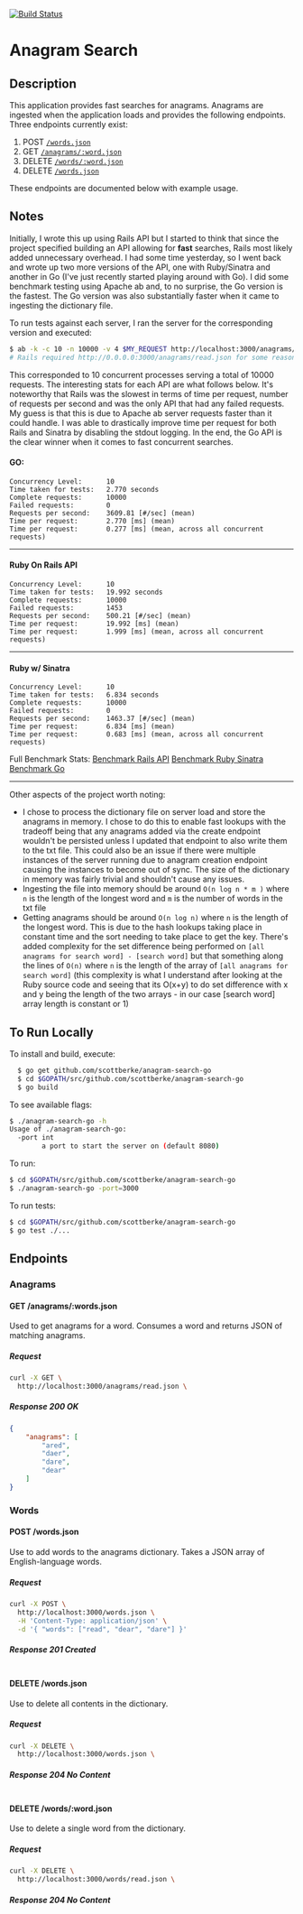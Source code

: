 [![Build Status](https://travis-ci.com/scottberke/anagram-search-go.svg?token=epmpx7xuxypz89JRjqcG&branch=master)](https://travis-ci.com/scottberke/anagram-search-go)
# Anagram Search

## Description
This application provides fast searches for anagrams. Anagrams are ingested when the application loads and provides the following endpoints.
Three endpoints currently exist:
 1. POST [`/words.json`](#words)
 2. GET [`/anagrams/:word.json`](#anagrams)
 3. DELETE [`/words/:word.json`](#words)
 4. DELETE [`/words.json`](#words)


These endpoints are documented below with example usage.

## Notes
Initially, I wrote this up using Rails API but I started to think that since the project specified building an API allowing for **fast** searches, Rails most likely added unnecessary overhead. I had some time yesterday, so I went back and wrote up two more versions of the API, one with Ruby/Sinatra and another in Go (I've just recently started playing around with Go). I did some benchmark testing using Apache ab and, to no surprise, the Go version is the fastest. The Go version was also substantially faster when it came to ingesting the dictionary file.

To run tests against each server, I ran the server for the corresponding version and executed:
```bash
$ ab -k -c 10 -n 10000 -v 4 $MY_REQUEST http://localhost:3000/anagrams/read.json
# Rails required http://0.0.0.0:3000/anagrams/read.json for some reason
```
This corresponded to 10 concurrent processes serving a total of 10000 requests.
The interesting stats for each API are what follows below. It's noteworthy that Rails was the slowest in terms of time per request, number of requests per second and was the only API that had any failed requests. My guess is that this is due to Apache ab server requests faster than it could handle.
I was able to drastically improve time per request for both Rails and Sinatra by disabling the stdout logging. In the end, the Go API is the clear winner when it comes to fast concurrent searches.
#### GO:
```
Concurrency Level:      10
Time taken for tests:   2.770 seconds
Complete requests:      10000
Failed requests:        0
Requests per second:    3609.81 [#/sec] (mean)
Time per request:       2.770 [ms] (mean)
Time per request:       0.277 [ms] (mean, across all concurrent requests)
```
***
#### Ruby On Rails API
```
Concurrency Level:      10
Time taken for tests:   19.992 seconds
Complete requests:      10000
Failed requests:        1453
Requests per second:    500.21 [#/sec] (mean)
Time per request:       19.992 [ms] (mean)
Time per request:       1.999 [ms] (mean, across all concurrent requests)
```
***
#### Ruby w/ Sinatra
```
Concurrency Level:      10
Time taken for tests:   6.834 seconds
Complete requests:      10000
Failed requests:        0
Requests per second:    1463.37 [#/sec] (mean)
Time per request:       6.834 [ms] (mean)
Time per request:       0.683 [ms] (mean, across all concurrent requests)
```

Full Benchmark Stats:
[Benchmark Rails API](./ruby_rails_benchmark.md)
[Benchmark Ruby Sinatra](./ruby_sinatra_benchmark.md)
[Benchmark Go](./go_benchmark.md)

***
Other aspects of the project worth noting:
- I chose to process the dictionary file on server load and store the anagrams in memory. I chose to do this to enable fast lookups with the tradeoff being that any anagrams added via the create endpoint wouldn't be persisted unless I updated that endpoint to also write them to the txt file. This could also be an issue if there were multiple instances of the server running due to anagram creation endpoint causing the instances to become out of sync. The size of the dictionary in memory was fairly trivial and shouldn't cause any issues.
- Ingesting the file into memory should be around `O(n log n * m )` where `n` is the length of the longest word and `m` is the number of words in the txt file
- Getting anagrams should be around `O(n log n)` where `n` is the length of the longest word. This is due to the hash lookups taking place in constant time and the sort needing to take place to get the key. There's added complexity for the set difference being performed on `[all anagrams for search word] - [search word]` but that something along the lines of `O(n)` where `n` is the length of the array of `[all anagrams for search word]` (this complexity is what I understand after looking at the Ruby source code and seeing that its O(x+y) to do set difference with x and y being the length of the two arrays - in our case [search word] array length is constant or 1)

## To Run Locally
To install and build, execute:
```bash
  $ go get github.com/scottberke/anagram-search-go
  $ cd $GOPATH/src/github.com/scottberke/anagram-search-go
  $ go build
```

To see available flags:
```bash
$ ./anagram-search-go -h
Usage of ./anagram-search-go:
  -port int
    	a port to start the server on (default 8080)
```

To run:
```bash
$ cd $GOPATH/src/github.com/scottberke/anagram-search-go
$ ./anagram-search-go -port=3000
```

To run tests:
```bash
$ cd $GOPATH/src/github.com/scottberke/anagram-search-go
$ go test ./...
```

## Endpoints

### Anagrams
#### GET /anagrams/:words.json
Used to get anagrams for a word. Consumes a word and returns JSON of matching anagrams.

##### Request
```bash
curl -X GET \
  http://localhost:3000/anagrams/read.json \
```
##### Response 200 OK
```json
{
    "anagrams": [
        "ared",
        "daer",
        "dare",
        "dear"
    ]
}
```

### Words
#### POST /words.json
Use to add words to the anagrams dictionary. Takes a JSON array of English-language words.

##### Request
```bash
curl -X POST \
  http://localhost:3000/words.json \
  -H 'Content-Type: application/json' \
  -d '{ "words": ["read", "dear", "dare"] }'
```
##### Response 201 Created
```json

```

#### DELETE /words.json
Use to delete all contents in the dictionary.

##### Request
```bash
curl -X DELETE \
  http://localhost:3000/words.json \
```
##### Response 204 No Content
```json

```

#### DELETE /words/:word.json
Use to delete a single word from the dictionary.

##### Request
```bash
curl -X DELETE \
  http://localhost:3000/words/read.json \
```
##### Response 204 No Content
```json

```
